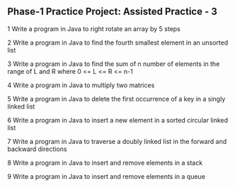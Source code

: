 ## Phase-1 Practice Project: Assisted Practice - 3

1
Write a program in Java to right rotate an array by 5 steps

2
Write a program in Java to find the fourth smallest element in an unsorted list

3
Write a program in Java to find the sum of n number of elements in the range of L and R where 0 <= L <= R <= n-1

4
Write a program in Java to multiply two matrices

5
Write a program in Java to delete the first occurrence of a key in a singly linked list

6
Write a program in Java to insert a new element in a sorted circular linked list

7
Write a program in Java to traverse a doubly linked list in the forward and backward directions

8
Write a program in Java to insert and remove elements in a stack

9
Write a program in Java to insert and remove elements in a queue

